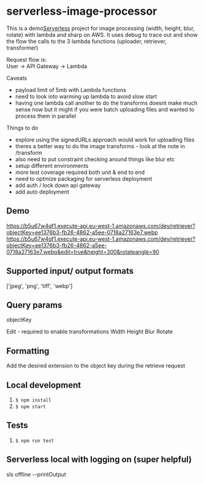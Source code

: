 # serverless-image-processor

This is a demo[Serverless](https://serverless.com) project for image processing (width, height, blur, rotate) with lambda and sharp on AWS. It uses debug to trace out and show the flow the calls to the 3 lambda functions (uploader, retriever, transformer)

Request flow is:  
User -> API Gateway -> Lambda


Caveats
- payload limit of 5mb with Lambda functions
- need to look into warming up lambda to avoid slow start
- having one lambda call another to do the transforms doesnt make much sense now but it might if you were batch uploading files and wanted to process them in parallel 

Things to do
- explore using the signedURLs approach would work for uploading files
- theres a better way to do the image transforms - look at the note in /transform
- also need to put constraint checking around things like blur etc
- setup different environments
- more test coverage required both unit & end to end
- need to optmize packaging for serverless deployment
- add auth / lock down api gateway 
- add auto deployment


## Demo
https://b5u67w4qf1.execute-api.eu-west-1.amazonaws.com/dev/retriever?objectKey=ee1376b3-fb26-4862-a5ee-0718a27163e7.webp
https://b5u67w4qf1.execute-api.eu-west-1.amazonaws.com/dev/retriever?objectKey=ee1376b3-fb26-4862-a5ee-0718a27163e7.webp&edit=true&height=300&rotateangle=90

## Supported input/ output formats
['jpeg', 'png', 'tiff', 'webp']

## Query params
objectKey 

Edit - required to enable transformations
Width
Height
Blur
Rotate

## Formatting
Add the desired extension to the object key during the retrieve request

## Local development
1. ```$ npm install```
2. ```$ npm start```

## Tests
1. ```$ npm run test```

## Serverless local with logging on (super helpful)
sls offline --printOutput